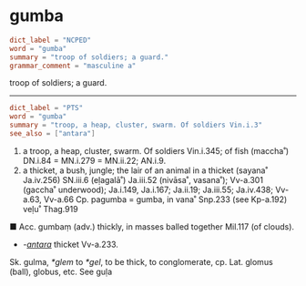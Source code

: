 # gumba

``` toml
dict_label = "NCPED"
word = "gumba"
summary = "troop of soldiers; a guard."
grammar_comment = "masculine a"
```

troop of soldiers; a guard.

--------------------

``` toml
dict_label = "PTS"
word = "gumba"
summary = "troop, a heap, cluster, swarm. Of soldiers Vin.i.3"
see_also = ["antara"]
```

1. a troop, a heap, cluster, swarm. Of soldiers Vin.i.345; of fish (maccha˚) DN.i.84 = MN.i.279 = MN.ii.22; AN.i.9.
2. a thicket, a bush, jungle; the lair of an animal in a thicket (sayana˚ Ja.iv.256) SN.iii.6 (eḷagalā˚) Ja.iii.52 (nivāsa˚, vasana˚); Vv\-a.301 (gaccha˚ underwood); Ja.i.149, Ja.i.167; Ja.ii.19; Ja.iii.55; Ja.iv.438; Vv\-a.63, Vv\-a.66 Cp. pagumba = gumba, in vana˚ Snp.233 (see Kp\-a.192) veḷu˚ Thag.919

■ Acc. gumbaṃ (adv.) thickly, in masses balled together Mil.117 (of clouds).

* *\-[antara](antara.md)* thicket Vv\-a.233.

Sk. gulma, *\*glem* to *\*gel*, to be thick, to conglomerate, cp. Lat. glomus (ball), globus, etc. See guḷa


